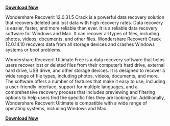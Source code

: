 
[**Download Now**
](https://serialsofts.com/wondershare-recoverit-key-full/)

Wondershare Recoverit 12.0.31.5 Crack is a powerful data recovery solution that recovers deleted and lost data with high recovery rates. Data recovery is easier, faster, and more reliable than ever. It is a reliable data recovery software for Windows and Mac. It can recover all types of files, including photos, videos, documents, and other files. Wondershare Recoverit Crack 12.0.14.10 recovers data from all storage devices and crashes Windows systems or boot problems.

Wondershare Recoverit Ultimate Free is a data recovery software that helps users recover lost or deleted files from their computer’s hard drive, external hard drive, USB drive, and other storage devices. It is designed to recover a wide range of file types, including photos, videos, documents, and more. The software offers a number of features that make it easy to use, including a user-friendly interface, support for multiple languages, and a comprehensive recovery process that includes previewing and filtering options to help users find the specific files they are looking for. Additionally, Wondershare Recoverit Ultimate is compatible with a wide range of operating systems, including Windows and Mac.

**[Download Now](https://serialsofts.com/wondershare-recoverit-key-full/)**
